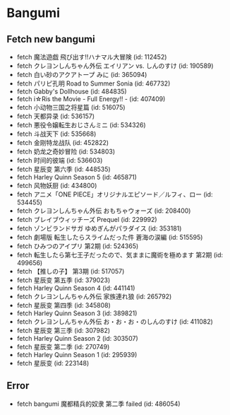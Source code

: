 # Bangumi
## Fetch new bangumi
- fetch 魔法遊戯 飛び出す!!ハナマル大冒険 (id: 112452)
- fetch クレヨンしんちゃん外伝 エイリアン vs. しんのすけ (id: 190589)
- fetch 白い砂のアクアトープ みに (id: 365094)
- fetch パリピ孔明 Road to Summer Sonia (id: 467732)
- fetch Gabby's Dollhouse (id: 484835)
- fetch i☆Ris the Movie - Full Energy!! - (id: 407409)
- fetch 小动物三国之将星篇 (id: 516075)
- fetch 天都异录 (id: 536157)
- fetch 悪役令嬢転生おじさんミニ (id: 534326)
- fetch 斗战天下 (id: 535668)
- fetch 金刚特龙战队 (id: 452822)
- fetch 奶龙之奇妙冒险 (id: 534803)
- fetch 时间的彼端 (id: 536603)
- fetch 星辰变 第六季 (id: 448535)
- fetch Harley Quinn Season 5 (id: 465871)
- fetch 风物妖厨 (id: 434800)
- fetch アニメ「ONE PIECE」オリジナルエピソード／ルフィ、ロー (id: 534455)
- fetch クレヨンしんちゃん外伝 おもちゃウォーズ (id: 208400)
- fetch ブレイブウィッチーズ Prequel (id: 229992)
- fetch ゾンビランドサガ ゆめぎんがパラダイス (id: 353181)
- fetch 劇場版 転生したらスライムだった件 蒼海の涙編 (id: 515595)
- fetch ひみつのアイプリ 第2期 (id: 524365)
- fetch 転生したら第七王子だったので、気ままに魔術を極めます 第2期 (id: 499656)
- fetch 【推しの子】 第3期 (id: 517057)
- fetch 星辰变 第五季 (id: 379023)
- fetch Harley Quinn Season 4 (id: 441141)
- fetch クレヨンしんちゃん外伝 家族連れ狼 (id: 265792)
- fetch 星辰变 第四季 (id: 345808)
- fetch Harley Quinn Season 3 (id: 389821)
- fetch クレヨンしんちゃん外伝 お・お・お・のしんのすけ (id: 411082)
- fetch 星辰变 第三季 (id: 307982)
- fetch Harley Quinn Season 2 (id: 303507)
- fetch 星辰变 第二季 (id: 270749)
- fetch Harley Quinn Season 1 (id: 295939)
- fetch 星辰变 (id: 223148)
## Error
- fetch bangumi 魔都精兵的奴隶 第二季 failed (id: 486054)
